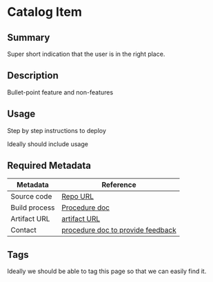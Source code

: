 # Catalog Item

## Summary
Super short indication that the user is in the right place.

## Description
Bullet-point feature and non-features

## Usage
Step by step instructions to deploy

Ideally should include usage

## Required Metadata

| Metadata | Reference |
| --- | --- |
| Source code | [Repo URL](xxx) |
| Build process | [Procedure doc](xxx) |
| Artifact URL | [artifact URL](xxx) |
| Contact | [procedure doc to provide feedback](xxx) |

## Tags
Ideally we should be able to tag this page so that we can easily find it.
